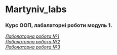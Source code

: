 # Martyniv_labs

### Курс ООП, лабалаторні роботи модуль 1.

*[Лаболаторна робота №1](./lab1/document.md)*<br>
*[Лаболаторна робота №2](./lab2/document.md)*<br>
*[Лаболаторна робота №3](./lab3/document.md)*
